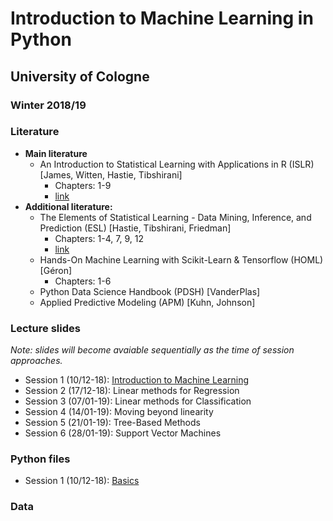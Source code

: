 # Introduction to Machine Learning in Python 
## University of Cologne
### Winter 2018/19


### Literature
- **Main literature**
  - An Introduction to Statistical Learning with Applications in R (ISLR) [James, Witten, Hastie, Tibshirani]
    - Chapters: 1-9
    - [link](https://www-bcf.usc.edu/~gareth/ISL/)
- **Additional literature:**
  - The Elements of Statistical Learning - Data Mining, Inference, and Prediction (ESL) [Hastie, Tibshirani, Friedman]
    - Chapters: 1-4, 7, 9, 12
    - [link](https://web.stanford.edu/~hastie/ElemStatLearn/)
  - Hands-On Machine Learning with Scikit-Learn & Tensorflow (HOML) [Géron]
    - Chapters: 1-6
  - Python Data Science Handbook (PDSH) [VanderPlas]
  - Applied Predictive Modeling (APM) [Kuhn, Johnson]
  
### Lecture slides
_Note: slides will become avaiable sequentially as the time of session approaches._
- Session 1 (10/12-18): [Introduction to Machine Learning](url)
- Session 2 (17/12-18): Linear methods for Regression
- Session 3 (07/01-19): Linear methods for Classification
- Session 4 (14/01-19): Moving beyond linearity
- Session 5 (21/01-19): Tree-Based Methods
- Session 6 (28/01-19): Support Vector Machines

### Python files
- Session 1 (10/12-18): [Basics](https://github.com/jeshan49/eemp2/blob/master/py_basics.py)

### Data


